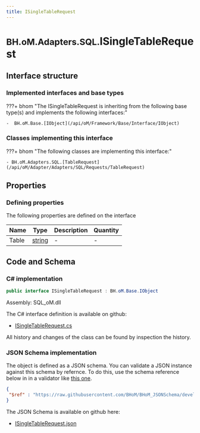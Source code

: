 ```yaml
---
title: ISingleTableRequest
---
```


# <small>BH.oM.Adapters.SQL.</small>**ISingleTableRequest**



## Interface structure

### Implemented interfaces and base types

???+ bhom "The ISingleTableRequest is inheriting from the following base type(s) and implements the following interfaces:"

    -  BH.oM.Base.[IObject](/api/oM/Framework/Base/Interface/IObject)


### Classes implementing this interface

???+ bhom "The following classes are implementing this interface:"

    - BH.oM.Adapters.SQL.[TableRequest](/api/oM/Adapter/Adapters/SQL/Requests/TableRequest)


## Properties



### Defining properties

The following properties are defined on the interface

| Name             | Type             | Description      | Quantity         |
|------------------|------------------|------------------|------------------|
| Table | [string](https://learn.microsoft.com/en-us/dotnet/api/System.String?view=netstandard-2.0) | - | - |


## Code and Schema

### C# implementation

``` C# title="C#"
public interface ISingleTableRequest : BH.oM.Base.IObject
```

Assembly: SQL_oM.dll

The C# interface definition is available on github:

- [ISingleTableRequest.cs](https://github.com/BHoM/SQL_Toolkit/blob/develop/SQL_oM/Requests\ISingleTableRequest.cs)

All history and changes of the class can be found by inspection the history.
### JSON Schema implementation

The object is defined as a JSON schema. You can validate a JSON instance against this schema by refernce. To do this, use the schema reference below in in a validator like [this one](https://www.jsonschemavalidator.net/).

``` json title="JSON Schema"
{
 "$ref" : "https://raw.githubusercontent.com/BHoM/BHoM_JSONSchema/develop/SQL_oM/ISingleTableRequest.json"
}
```

The JSON Schema is available on github here:

- [ISingleTableRequest.json](https://github.com/BHoM/BHoM_JSONSchema/blob/develop/SQL_oM/ISingleTableRequest.json)
